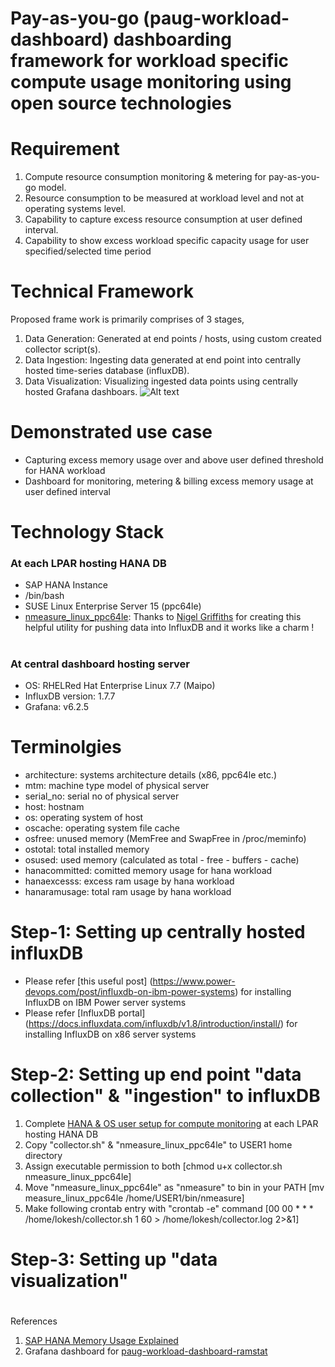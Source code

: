 # Pay-as-you-go (paug-workload-dashboard) dashboarding framework for workload specific compute usage monitoring using open source technologies 
#
#
# Requirement
1. Compute resource consumption monitoring & metering for pay-as-you-go model.
2. Resource consumption to be measured at workload level and not at operating systems level.
3. Capability to capture excess resource consumption at user defined interval.
4. Capability to show excess workload specific capacity usage for user specified/selected time period
#
#
# Technical Framework
Proposed frame work is primarily comprises of 3 stages,
1. Data Generation: Generated at end points / hosts, using custom created collector script(s).
2. Data Ingestion: Ingesting data generated at end point into centrally hosted time-series database (influxDB).
3. Data Visualization: Visualizing ingested data points using centrally hosted Grafana dashboars.
![Alt text](https://github.com/lokeshbhatt/shana/blob/main/SHANA%20-%20Technical%20Framework.JPG "SHANA - Technical Framework")
#
#
# Demonstrated use case
- Capturing excess memory usage over and above user defined threshold for HANA workload
- Dashboard for monitoring, metering & billing excess memory usage at user defined interval
#
#
# Technology Stack
### At each LPAR hosting HANA DB
- SAP HANA Instance
- /bin/bash
- SUSE Linux Enterprise Server 15 (ppc64le)
- [nmeasure_linux_ppc64le](https://sourceforge.net/projects/nmon/files/nmeasure_linux_v3.zip/download): Thanks to [Nigel Griffiths](https://www.linkedin.com/in/nigelargriffiths/) for creating this helpful utility for pushing data into InfluxDB and it works like a charm !
#
### At central dashboard hosting server
- OS: RHELRed Hat Enterprise Linux 7.7 (Maipo)
- InfluxDB version: 1.7.7
- Grafana: v6.2.5
#
#
# Terminolgies
- architecture: systems architecture details (x86, ppc64le etc.)
- mtm: machine type model of physical server
- serial_no: serial no of physical server
- host: hostnam
- os: operating system of host
- oscache: operating system file cache
- osfree: unused memory (MemFree and SwapFree in /proc/meminfo)
- ostotal: total installed memory
- osused: used memory (calculated as total - free - buffers - cache)
- hanacommitted: comitted memory usage for hana workload
- hanaexcesss: excess ram usage by hana workload
- hanaramusage: total ram usage by hana workload
#
#
# Step-1: Setting up centrally hosted influxDB
- Please refer [this useful post] (https://www.power-devops.com/post/influxdb-on-ibm-power-systems) for installing InfluxDB on IBM Power server systems
- Please refer [InfluxDB portal] (https://docs.influxdata.com/influxdb/v1.8/introduction/install/) for installing InfluxDB on x86 server systems
#
#
# Step-2: Setting up end point "data collection" & "ingestion" to influxDB
1. Complete [HANA & OS user setup for compute monitoring](https://github.com/lokeshbhatt/shana/blob/main/UserSetup.md) at each LPAR hosting HANA DB
2. Copy "collector.sh" & "nmeasure_linux_ppc64le" to USER1 home directory
3. Assign executable permission to both [chmod u+x collector.sh nmeasure_linux_ppc64le]
4. Move "nmeasure_linux_ppc64le" as "nmeasure" to bin in your PATH [mv measure_linux_ppc64le /home/USER1/bin/nmeasure]
5. Make following crontab entry with "crontab -e" command [00 00 * * * /home/lokesh/collector.sh 1 60 > /home/lokesh/collector.log 2>&1]
#
#
# Step-3: Setting up "data visualization"
#
#
References
1. [SAP HANA Memory Usage Explained](https://www.sap.com/documents/2016/08/205c8299-867c-0010-82c7-eda71af511fa.html)
2. Grafana dashboard for [paug-workload-dashboard-ramstat](https://grafana.com/grafana/dashboards/13366)
